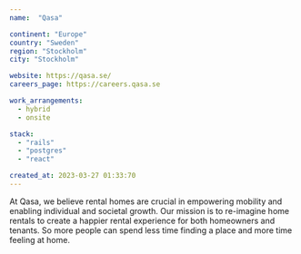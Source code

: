 ```yaml
---
name:  "Qasa"

continent: "Europe"
country: "Sweden"
region: "Stockholm"
city: "Stockholm"

website: https://qasa.se/
careers_page: https://careers.qasa.se

work_arrangements:
  - hybrid
  - onsite

stack:
  - "rails"
  - "postgres"
  - "react"

created_at: 2023-03-27 01:33:70
---
```


At Qasa, we believe rental homes are crucial in empowering mobility and enabling individual and societal growth. Our mission is to re-imagine home rentals to create a happier rental experience for both homeowners and tenants. So more people can spend less time finding a place and more time feeling at home.
